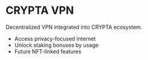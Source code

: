 # CRYPTA VPN

Decentralized VPN integrated into CRYPTA ecosystem.
- Access privacy-focused internet
- Unlock staking bonuses by usage
- Future NFT-linked features

